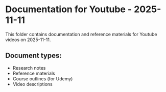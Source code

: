 # Documentation for Youtube - 2025-11-11

This folder contains documentation and reference materials for Youtube videos on 2025-11-11.

## Document types:
- Research notes
- Reference materials
- Course outlines (for Udemy)
- Video descriptions
